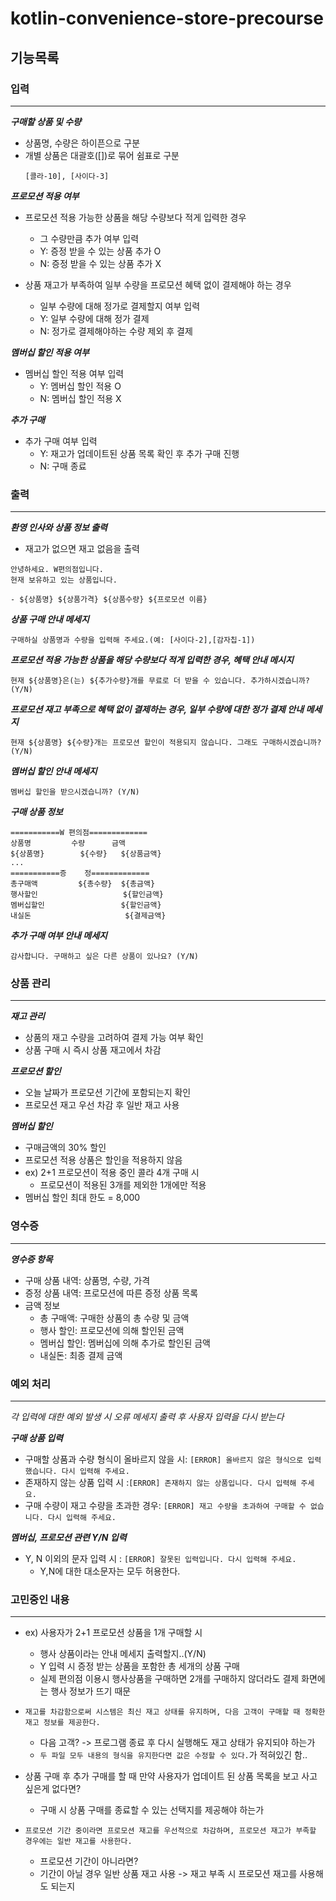# kotlin-convenience-store-precourse

## 기능목록

### 입력

---
**_구매할 상품 및 수량_**
- 상품명, 수량은 하이픈으로 구분
- 개별 상품은 대괄호([])로 묶어 쉼표로 구분
    ```
    [콜라-10], [사이다-3]
    ```

**_프로모션 적용 여부_**
- 프로모션 적용 가능한 상품을 해당 수량보다 적게 입력한 경우
  - 그 수량만큼 추가 여부 입력
  - Y: 증정 받을 수 있는 상품 추가 O
  - N: 증정 받을 수 있는 상품 추가 X


- 상품 재고가 부족하여 일부 수량을 프로모션 혜택 없이 결제해야 하는 경우
  - 일부 수량에 대해 정가로 결제할지 여부 입력
  - Y: 일부 수량에 대해 정가 결제
  - N: 정가로 결제해야하는 수량 제외 후 결제

**_멤버십 할인 적용 여부_**
- 멤버십 할인 적용 여부 입력
  - Y: 멤버십 할인 적용 O
  - N: 멤버십 할인 적용 X

**_추가 구매_**
- 추가 구매 여부 입력
  - Y: 재고가 업데이트된 상품 목록 확인 후 추가 구매 진행
  - N: 구매 종료

### 출력

---

**_환영 인사와 상품 정보 출력_**
  - 재고가 없으면 재고 없음을 출력
```
안녕하세요. W편의점입니다.
현재 보유하고 있는 상품입니다.

- ${상품명} ${상품가격} ${상품수량} ${프로모션 이름}
```
**_상품 구매 안내 메세지_**
```
구매하실 상품명과 수량을 입력해 주세요.(예: [사이다-2],[감자칩-1])
```

**_프로모션 적용 가능한 상품을 해당 수량보다 적게 입력한 경우, 혜택 안내 메시지_**
```
현재 ${상품명}은(는) ${추가수량}개를 무료로 더 받을 수 있습니다. 추가하시겠습니까? (Y/N)
```

**_프로모션 재고 부족으로 혜택 없이 결제하는 경우, 일부 수량에 대한 정가 결제 안내 메세지_**
```
현재 ${상품명} ${수량}개는 프로모션 할인이 적용되지 않습니다. 그래도 구매하시겠습니까? (Y/N)
```

**_멤버십 할인 안내 메세지_**
```
멤버십 할인을 받으시겠습니까? (Y/N)
```

**_구매 상품 정보_**
```
===========W 편의점=============
상품명		    수량      금액
${상품명}        ${수량}   ${상품금액}
...
===========증    정=============
총구매액         ${총수량}  ${총금액}
행사할인                   ${할인금액}
멤버십할인                 ${할인금액}
내실돈                     ${결제금액}
```

**_추가 구매 여부 안내 메세지_**
```
감사합니다. 구매하고 싶은 다른 상품이 있나요? (Y/N)
```

### 상품 관리

---

**_재고 관리_**
- 상품의 재고 수량을 고려하여 결제 가능 여부 확인
- 상품 구매 시 즉시 상품 재고에서 차감

**_프로모션 할인_**
- 오늘 날짜가 프로모션 기간에 포함되는지 확인
- 프로모션 재고 우선 차감 후 일반 재고 사용

**_멤버십 할인_**
- 구매금액의 30% 할인
- 프로모션 적용 상품은 할인을 적용하지 않음
- ex) 2+1 프로모션이 적용 중인 콜라 4개 구매 시
  - 프로모션이 적용된 3개를 제외한 1개에만 적용
- 멤버십 할인 최대 한도 = 8,000

### 영수증

---

**_영수증 항목_**
- 구매 상품 내역: 상품명, 수량, 가격
- 증정 상품 내역: 프로모션에 따른 증정 상품 목록
- 금액 정보
  - 총 구매액: 구매한 상품의 총 수량 및 금액
  - 행사 할인: 프로모션에 의해 할인된 금액
  - 멤버십 할인: 멤버십에 의해 추가로 할인된 금액
  - 내실돈: 최종 결제 금액

### 예외 처리

---

_각 입력에 대한 예외 발생 시 오류 메세지 출력 후 사용자 입력을 다시 받는다_

**_구매 상품 입력_**
- 구매할 상품과 수량 형식이 올바르지 않을 시: `[ERROR] 올바르지 않은 형식으로 입력했습니다. 다시 입력해 주세요.`
- 존재하지 않는 상품 입력 시 :`[ERROR] 존재하지 않는 상품입니다. 다시 입력해 주세요.`
- 구매 수량이 재고 수량을 초과한 경우: `[ERROR] 재고 수량을 초과하여 구매할 수 없습니다. 다시 입력해 주세요.`

**_멤버십, 프로모션 관련 Y/N 입력_**
- Y, N 이외의 문자 입력 시 : `[ERROR] 잘못된 입력입니다. 다시 입력해 주세요.`
  - Y,N에 대한 대소문자는 모두 허용한다.


### 고민중인 내용

---

- ex) 사용자가 2+1 프로모션 상품을 1개 구매할 시
  - 행사 상품이라는 안내 메세지 출력할지..(Y/N)
  - Y 입력 시 증정 받는 상품을 포함한 총 세개의 상품 구매
  - 실제 편의점 이용시 행사상품을 구매하면 2개를 구매하지 않더라도 결제 화면에는 행사 정보가 뜨기 때문


- `재고를 차감함으로써 시스템은 최신 재고 상태를 유지하며, 다음 고객이 구매할 때 정확한 재고 정보를 제공한다.`
  - 다음 고객? -> 프로그램 종료 후 다시 실행해도 재고 상태가 유지되야 하는가
  - `두 파일 모두 내용의 형식을 유지한다면 값은 수정할 수 있다.`가 적혀있긴 함..
  
  
- 상품 구매 후 추가 구매를 할 때 만약 사용자가 업데이트 된 상품 목록을 보고 사고 싶은게 없다면?
  - 구매 시 상품 구매를 종료할 수 있는 선택지를 제공해야 하는가


- `프로모션 기간 중이라면 프로모션 재고를 우선적으로 차감하며, 프로모션 재고가 부족할 경우에는 일반 재고를 사용한다.`
  - 프로모션 기간이 아니라면?
  - 기간이 아닐 경우 일반 상품 재고 사용 -> 재고 부족 시 프로모션 재고를 사용해도 되는지